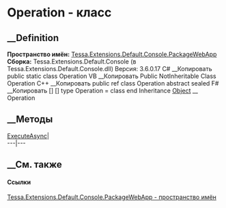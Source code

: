 # Operation - класс
##  __Definition
 **Пространство имён:**
[Tessa.Extensions.Default.Console.PackageWebApp](N_Tessa_Extensions_Default_Console_PackageWebApp.htm)  
 **Сборка:** Tessa.Extensions.Default.Console (в
Tessa.Extensions.Default.Console.dll) Версия: 3.6.0.17
C# __Копировать
     public static class Operation
VB __Копировать
     Public NotInheritable Class Operation
C++ __Копировать
     public ref class Operation abstract sealed
F# __Копировать
     [<AbstractClassAttribute>]
    [<SealedAttribute>]
    type Operation = class end
Inheritance
    [Object](https://learn.microsoft.com/dotnet/api/system.object) __ Operation
##  __Методы
[ExecuteAsync](M_Tessa_Extensions_Default_Console_PackageWebApp_Operation_ExecuteAsync.htm)|  
---|---  
## __См. также
#### Ссылки
[Tessa.Extensions.Default.Console.PackageWebApp - пространство
имён](N_Tessa_Extensions_Default_Console_PackageWebApp.htm)
